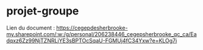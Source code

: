 # projet-groupe

Lien du document : https://cegepdesherbrooke-my.sharepoint.com/:w:/g/personal/206238446_cegepsherbrooke_qc_ca/Eadqxz6Zz99NjTZNRLjYE3sBPTOcSqaU-FGMUj4fC34Yxw?e=KLOg7i
